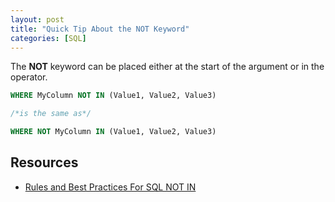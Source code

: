 ```yaml
---
layout: post
title: "Quick Tip About the NOT Keyword"
categories: [SQL]
---
```

The **NOT** keyword can be placed either at the start of the argument or in the operator.

```sql
WHERE MyColumn NOT IN (Value1, Value2, Value3)

/*is the same as*/

WHERE NOT MyColumn IN (Value1, Value2, Value3)
```

## Resources
*  [Rules and Best Practices For SQL NOT IN](https://www.mssqltips.com/sqlservertip/6904/sql-not-in-operator/)